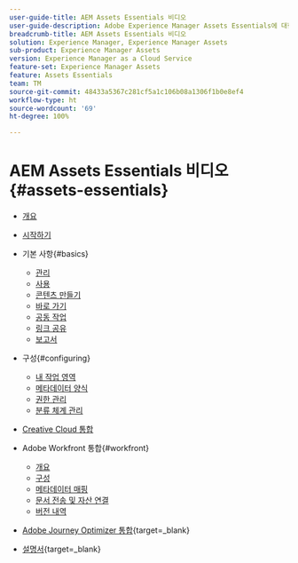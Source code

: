 ```yaml
---
user-guide-title: AEM Assets Essentials 비디오
user-guide-description: Adobe Experience Manager Assets Essentials에 대한 비디오 모음입니다.
breadcrumb-title: AEM Assets Essentials 비디오
solution: Experience Manager, Experience Manager Assets
sub-product: Experience Manager Assets
version: Experience Manager as a Cloud Service
feature-set: Experience Manager Assets
feature: Assets Essentials
team: TM
source-git-commit: 48433a5367c281cf5a1c106b08a1306f1b0e8ef4
workflow-type: ht
source-wordcount: '69'
ht-degree: 100%

---
```



# AEM Assets Essentials 비디오 {#assets-essentials}

+ [개요](overview.md)

+ [시작하기](./getting-started.md)

+ 기본 사항{#basics}
   + [관리](basics/managing.md)
   + [사용](basics/using.md)
   + [콘텐츠 만들기](basics/creating.md)
   + [바로 가기](basics/quick-access.md)
   + [공동 작업](basics/collaborating.md)
   + [링크 공유](basics/link-sharing.md)
   + [보고서](basics/reports.md)
+ 구성{#configuring}
   + [내 작업 영역](configuring/my-workspace.md)
   + [메타데이터 양식](configuring/metadata-forms.md)
   + [권한 관리](configuring/permissions-management.md)
   + [분류 체계 관리](configuring/taxonomy-management.md)

+ [Creative Cloud 통합](integrations/creative-cloud.md)

+ Adobe Workfront 통합{#workfront}
   + [개요](./integrations/workfront/overview.md)
   + [구성](./integrations/workfront/configure.md)
   + [메타데이터 매핑](./integrations/workfront/map-metadata.md)
   + [문서 전송 및 자산 연결](./integrations/workfront/link-send.md)
   + [버전 내역](./integrations/workfront/versions.md)

+ [Adobe Journey Optimizer 통합](https://experienceleague.adobe.com/docs/journey-optimizer-learn/tutorials/create-messages/create-email-content-with-the-message-editor.html?lang=ko){target=_blank}

+ [설명서](https://experienceleague.adobe.com/docs/experience-manager-assets-essentials/help/introduction.html?lang=ko){target=_blank}

